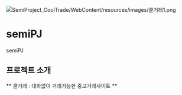 ![SemiProject_CoolTrade/WebContent/resources/images/쿨거래1.png](https://github.com/leejm9/Cool-Trade/blob/main/SemiProject_CoolTrade/WebContent/resources/images/%EC%BF%A8%EA%B1%B0%EB%9E%981.png)

# semiPJ
semiPJ
## 프로젝트 소개
** 쿨거래 : 대화없이 거래가능한 중고거래사이트 **

